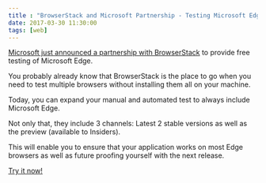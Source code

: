 ```yaml
---
title : "BrowserStack and Microsoft Partnership - Testing Microsoft Edge has never been that easy!"
date: 2017-03-30 11:30:00
tags: [web]
---
```


[Microsoft just announced a partnership with BrowserStack](https://blogs.windows.com/msedgedev/2017/03/30/free-edge-testing-browserstack/) to provide free testing of Microsoft Edge.

You probably already know that BrowserStack is the place to go when you need to test multiple browsers without installing them all on your machine.

Today, you can expand your manual and automated test to always include Microsoft Edge.

Not only that, they include 3 channels: Latest 2 stable versions as well as the preview (available to Insiders).

This will enable you to ensure that your application works on most Edge browsers as well as future proofing yourself with the next release.

<a class="btn btn-primary btn-lg" href="https://www.browserstack.com/test-on-microsoft-edge-browser">Try it now!</button>
